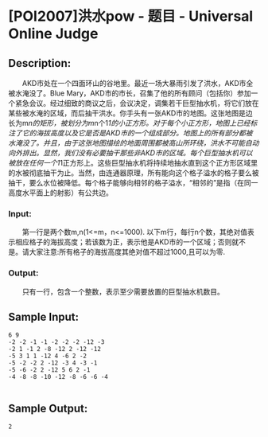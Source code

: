 # [POI2007]洪水pow - 题目 - Universal Online Judge

## Description: 

　　AKD市处在一个四面环山的谷地里。最近一场大暴雨引发了洪水，AKD市全被水淹没了。Blue Mary，AKD市的市长，召集了他的所有顾问（包括你）参加一个紧急会议。经过细致的商议之后，会议决定，调集若干巨型抽水机，将它们放在某些被水淹的区域，而后抽干洪水。你手头有一张AKD市的地图。这张地图是边长为m*n的矩形，被划分为m*n个1*1的小正方形。对于每个小正方形，地图上已经标注了它的海拔高度以及它是否是AKD市的一个组成部分。地图上的所有部分都被水淹没了。并且，由于这张地图描绘的地面周围都被高山所环绕，洪水不可能自动向外排出。显然，我们没有必要抽干那些非AKD市的区域。每个巨型抽水机可以被放在任何一个1*1正方形上。这些巨型抽水机将持续地抽水直到这个正方形区域里的水被彻底抽干为止。当然，由连通器原理，所有能向这个格子溢水的格子要么被抽干，要么水位被降低。每个格子能够向相邻的格子溢水，“相邻的”是指（在同一高度水平面上的射影）有公共边。

### Input: 

　　第一行是两个数m,n(1<=m，n<=1000). 以下m行，每行n个数，其绝对值表示相应格子的海拔高度；若该数为正，表示他是AKD市的一个区域；否则就不是。请大家注意:所有格子的海拔高度其绝对值不超过1000,且可以为零.

### Output: 

　　只有一行，包含一个整数，表示至少需要放置的巨型抽水机数目。




## Sample Input: 
```
6 9
-2 -2 -1 -1 -2 -2 -2 -12 -3
-2 1 -1 2 -8 -12 2 -12 -12
-5 3 1 1 -12 4 -6 2 -2
-5 -2 -2 2 -12 -3 4 -3 -1
-5 -6 -2 2 -12 5 6 2 -1
-4 -8 -8 -10 -12 -8 -6 -6 -4


```

## Sample Output: 
```
2
```
